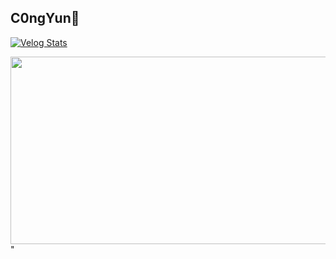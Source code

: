 ## C0ngYun👋


[![Velog Stats](https://velog‑readme‑stats.vercel.app/api?name=congyun)](https://velog.io/@congyun)


<a href="https://github.com/devxb/gitanimals">
  
<img
  src="https://render.gitanimals.org/farms/Jeongjunyun777"
  width="600"
  height="300"
/>
</a>"
  

</a>
